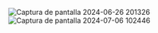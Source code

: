 ![Captura de pantalla 2024-06-26 201326](https://github.com/user-attachments/assets/9ebd0249-9a76-43af-9e8a-9c2f8050e159)
![Captura de pantalla 2024-07-06 102446](https://github.com/user-attachments/assets/f01a86d9-243d-466d-8dab-40ee646f3a58)
